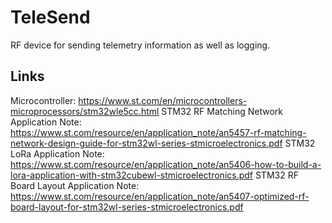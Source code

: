 # TeleSend
RF device for sending telemetry information as well as logging.

## Links
Microcontroller: https://www.st.com/en/microcontrollers-microprocessors/stm32wle5cc.html
STM32 RF Matching Network Application Note: https://www.st.com/resource/en/application_note/an5457-rf-matching-network-design-guide-for-stm32wl-series-stmicroelectronics.pdf
STM32 LoRa Application Note: https://www.st.com/resource/en/application_note/an5406-how-to-build-a-lora-application-with-stm32cubewl-stmicroelectronics.pdf
STM32 RF Board Layout Application Note: https://www.st.com/resource/en/application_note/an5407-optimized-rf-board-layout-for-stm32wl-series-stmicroelectronics.pdf
